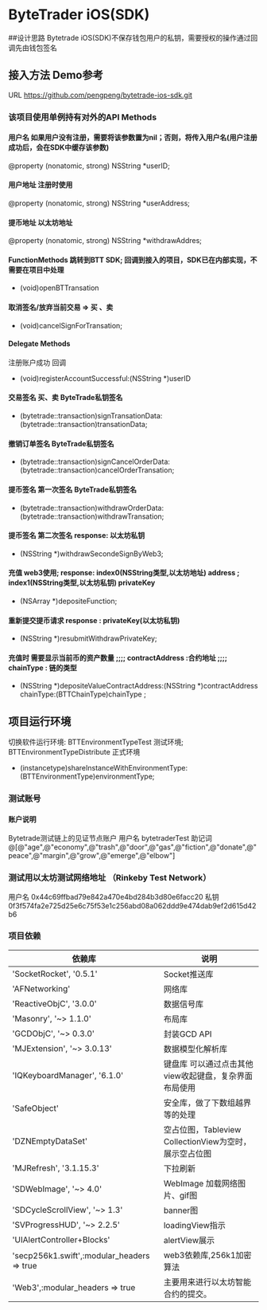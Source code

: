 # ByteTrader iOS(SDK)
##设计思路
Bytetrade iOS(SDK)不保存钱包用户的私钥，需要授权的操作通过回调先由钱包签名

## 接入方法 Demo参考
URL https://github.com/pengpeng/bytetrade-ios-sdk.git


### 该项目使用单例持有对外的API Methods

#### 用户名 如果用户没有注册，需要将该参数置为nil；否则，将传入用户名(用户注册成功后，会在SDK中缓存该参数)
@property (nonatomic, strong) NSString *userID;

#### 用户地址 注册时使用
@property (nonatomic, strong) NSString *userAddress; 

#### 提币地址  以太坊地址
@property (nonatomic, strong) NSString *withdrawAddres;


#### FunctionMethods 跳转到BTT SDK; 回调到接入的项目，SDK已在内部实现，不需要在项目中处理 
- (void)openBTTransation 

#### 取消签名/放弃当前交易 => 买 、卖
- (void)cancelSignForTransation;

#### Delegate Methods
 注册账户成功 回调
- (void)registerAccountSuccessful:(NSString *)userID

#### 交易签名 买、卖  ByteTrade私钥签名
- (bytetrade::transaction)signTransationData:(bytetrade::transaction)transationData;

#### 撤销订单签名   ByteTrade私钥签名
- (bytetrade::transaction)signCancelOrderData:(bytetrade::transaction)cancelOrderTransation;

#### 提币签名 第一次签名 ByteTrade私钥签名
- (bytetrade::transaction)withdrawOrderData:(bytetrade::transaction)withdrawTransation;

#### 提币签名 第二次签名 response: 以太坊私钥 
- (NSString *)withdrawSecondeSignByWeb3;

#### 充值 web3使用;  response: index0(NSString类型,以太坊地址) address ; index1(NSString类型,以太坊私钥) privateKey
- (NSArray *)depositeFunction;


#### 重新提交提币请求  response : privateKey(以太坊私钥)
- (NSString *)resubmitWithdrawPrivateKey;


#### 充值时 需要显示当前币的资产数量 ;;;; contractAddress :合约地址 ;;;; chainType : 链的类型
- (NSString *)depositeValueContractAddress:(NSString *)contractAddress chainType:(BTTChainType)chainType ;

## 项目运行环境
切换软件运行环境:  BTTEnvironmentTypeTest 测试环境;   BTTEnvironmentTypeDistribute 正式环境
+ (instancetype)shareInstanceWithEnvironmentType:(BTTEnvironmentType)environmentType;


### 测试账号
#### 账户说明 
Bytetrade测试链上的见证节点账户 
用户名 bytetraderTest
助记词 @[@"age",@"economy",@"trash",@"door",@"gas",@"fiction",@"donate",@"peace",@"margin",@"grow",@"emerge",@"elbow"]


### 测试用以太坊测试网络地址 （Rinkeby Test Network）
用户名  0x44c69ffbad79e842a470e4bd284b3d80e6facc20
私钥    0f3f574fa2e725d25e6c75f53e1c256abd08a062ddd9e474dab9ef2d615d42b6

### 项目依赖
依赖库 | 说明
------------- | -------------
'SocketRocket', '0.5.1'  |   Socket推送库
'AFNetworking'    |    网络库
'ReactiveObjC', '3.0.0'   |   数据信号库 
'Masonry',  '~> 1.1.0'    |     布局库
'GCDObjC', '~> 0.3.0'  |   封装GCD API
'MJExtension', '~> 3.0.13'    |    数据模型化解析库
'IQKeyboardManager', '6.1.0'     |    键盘库 可以通过点击其他view收起键盘，复杂界面布局使用
'SafeObject'    |     安全库，做了下数组越界等的处理
'DZNEmptyDataSet'    |    空占位图，Tableview CollectionView为空时，展示空占位图
'MJRefresh', '3.1.15.3'    |    下拉刷新
'SDWebImage', '~> 4.0'    |    WebImage 加载网络图片、gif图
'SDCycleScrollView', '~> 1.3' | banner图
'SVProgressHUD', '~> 2.2.5'    |    loadingView指示  
'UIAlertController+Blocks'    |    alertView展示
'secp256k1.swift',:modular_headers => true    |     web3依赖库,256k1加密算法
'Web3',:modular_headers => true    |    主要用来进行以太坊智能合约的提交。





